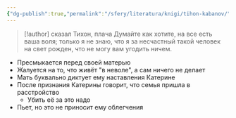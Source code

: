 ```yaml
---
{"dg-publish":true,"permalink":"/sfery/literatura/knigi/tihon-kabanov/","tags":["book"]}
---
```


> [!author] cказал Тихон, плача
> Думайте как хотите, на все есть ваша воля; только я не знаю, что я за несчастный такой человек на свет рожден, что не могу вам угодить ничем.
- Пресмыкается перед своей матерью
- Жалуется на то, что живёт "в неволе", а сам ничего не делает
- Мать буквально диктует ему наставления Катерине
- После признания Катерины говорит, что семья пришла в расстройство 
    - Убить её за это надо 
- Пьет, но это не приносит ему облегчения 